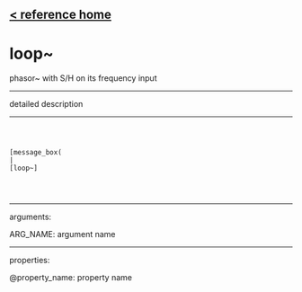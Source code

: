 [< reference home](ceammc_lib.html)
---

# loop~


phasor~ with S/H on its frequency input

---

detailed description
<br>


---


```



[message_box(                                 
|
[loop~]


            
```

---
arguments:

ARG_NAME: argument name<br>

---
properties:

@property_name: property name<br>

